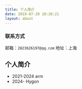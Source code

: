 ```yaml
---
title: 个人简介
date: 2019-07-20 10:28:21
layout: about
---
```


### 联系方式
<!-- 电话：`158 9589 8063（南京）`、`137 7789 3667（杭州）` -->

邮箱：`2823626197@qq.com`
地址：上海

## 个人简介

- 2021-2024 arm
- 2024-     Hygon

